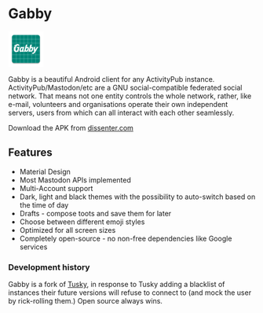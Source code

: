 # Gabby

![](/app/src/main/res/mipmap-hdpi/ic_gabby_launcher.png)

Gabby is a beautiful Android client for any ActivityPub instance. ActivityPub/Mastodon/etc are a GNU social-compatible federated social network. That means not one entity controls the whole network, rather, like e-mail, volunteers and organisations operate their own independent servers, users from which can all interact with each other seamlessly.

Download the APK from [dissenter.com](https://dissenter.com/download)

## Features

- Material Design
- Most Mastodon APIs implemented
- Multi-Account support
- Dark, light and black themes with the possibility to auto-switch based on the time of day
- Drafts - compose toots and save them for later
- Choose between different emoji styles 
- Optimized for all screen sizes
- Completely open-source - no non-free dependencies like Google services

### Development history

Gabby is a fork of [Tusky](https://github.com/tuskyapp/Tusky), in response to Tusky adding a blacklist of instances their future versions will refuse to connect to (and mock the user by rick-rolling them.)  Open source always wins.

